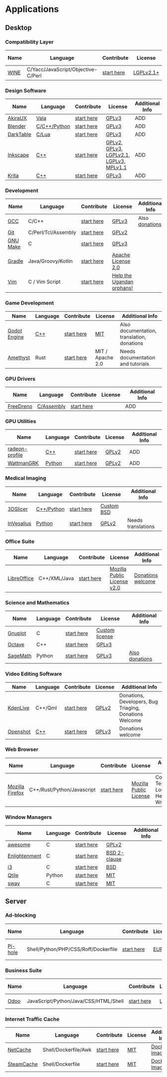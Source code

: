 <!--
    ### Table Template
    | Name | Language | Contribute | License | Additional Info |
    | ---- | -------- | ---------- | ------- | --------------- |
    | app  | code     | link       | license | info            |
-->

# Applications

## Desktop

### Compatibility Layer

| Name                            | Language                           | Contribute                                                 | License                                        | Additional Info |
| ------------------------------- | ---------------------------------- | ---------------------------------------------------------- | ---------------------------------------------- | --------------- |
| [WINE](https://www.winehq.org/) | C/Yacc/JavaScript/Objective-C/Perl | [start here](https://wiki.winehq.org/Main_Page#Contribute) | [LGPLv2.1+](https://wiki.winehq.org/Licensing) |                 |

### Design Software

| Name                                        | Language                                            | Contribute                                           | License                                                                                              | Additional Info |
| ------------------------------------------- | --------------------------------------------------- | ---------------------------------------------------- | ---------------------------------------------------------------------------------------------------- | --------------- |
| [AkiraUX](https://github.com/akiraux/Akira) | [Vala](https://github.com/akiraux/Akira)            | [start here](https://github.com/akiraux/Akira)       | [GPLv3](https://github.com/akiraux/Akira/blob/master/COPYING)                                        | ADD             |
| [Blender](https://www.blender.org)          | [C/C++/Python](https://git.blender.org/gitweb/)     | [start here](https://www.blender.org/get-involved/)  | [GPLv3](https://www.blender.org/about/license/)                                                      | ADD             |
| [DarkTable](https://darktable.org)          | [C/Lua](https://github.com/darktable-org/darktable) | [start here](https://www.darktable.org/development/) | [GPLv3](https://github.com/darktable-org/darktable/blob/master/LICENSE)                              | ADD             |
| [Inkscape](https://inkscape.org)            | [C++](https://gitlab.com/inkscape/inkscape)         | [start here](https://inkscape.org/contribute/)       | [GPLv2, GPLv3, LGPLv2.1, LGPLv3, MPLv1.1](https://gitlab.com/inkscape/inkscape/tree/master/LICENSES) | ADD             |
| [Krita](https://krita.org/)                 | [C++](https://github.com/KDE/krita)                 | [start here](en/get-involved/overview)               | [GPLv3](https://github.com/KDE/krita/blob/master/COPYING)                                            | ADD             |

### Development

| Name                                           | Language            | Contribute                                                                 | License                                                                    | Additional Info                                                                |
| ---------------------------------------------- | ------------------- | -------------------------------------------------------------------------- | -------------------------------------------------------------------------- | ------------------------------------------------------------------------------ |
| [GCC](https://gcc.gnu.org/)                    | C/C++               | [start here](https://gcc.gnu.org/contribute.html)                          | [GPLv3](https://gcc.gnu.org/viewcvs/gcc/trunk/include/COPYING3?view=co)    | Also [donations](https://my.fsf.org/civicrm/contribute/transact?reset=1&id=57) |
| [Git](https://git-scm.com/)                    | C/Perl/Tcl/Assembly | [start here](https://git-scm.com/community)                                | [GPLv2](https://git.kernel.org/pub/scm/git/git.git/tree/COPYING)           |                                                                                |
| [GNU Make](https://www.gnu.org/software/make/) | C                   | [start here](https://www.gnu.org/software/make/)                           | [GPLv3](https://git.savannah.gnu.org/cgit/make.git/tree/COPYING)           |                                                                                |
| [Gradle](https://gradle.org/)                  | Java/Groovy/Kotlin  | [start here](https://github.com/gradle/gradle/blob/master/CONTRIBUTING.md) | [Apache License 2.0](https://github.com/gradle/gradle/blob/master/LICENSE) |                                                                                |
| [Vim](https://vim.org)                         | C / Vim Script      | [start here](https://www.vim.org/community.php)                            | [Help the Ugandan orphans!](https://iccf-holland.org/click1.html)          |

### Game Development

| Name                                     | Language                                    | Contribute                                                                                          | License                                     | Additional Info                            |
| ---------------------------------------- | ------------------------------------------- | --------------------------------------------------------------------------------------------------- | ------------------------------------------- | ------------------------------------------ |
| [Godot Engine](https://godotengine.org/) | [C++](https://github.com/godotengine/godot) | [start here](https://docs.godotengine.org/en/latest/community/contributing/ways_to_contribute.html) | [MIT](https://github.com/godotengine/godot) | Also documentation, translation, donations |
| [Amethyst](https://amethyst.rs)          | Rust                                        | [start here](https://amethyst.rs/donate)                                                            | MIT / Apache 2.0                            | Needs documentation and tutorials          |

### GPU Drivers

| Name                                                | Language                                             | Contribute                                           | License | Additional Info |
| --------------------------------------------------- | ---------------------------------------------------- | ---------------------------------------------------- | ------- | --------------- |
| [FreeDreno](https://github.com/freedreno/freedreno) | [C/Assembly](https://github.com/freedreno/freedreno) | [start here](https://github.com/freedreno/freedreno) |         | ADD             |

### GPU Utilities

| Name                                                           | Language                                               | Contribute                                                 | License                                                                   | Additional Info |
| -------------------------------------------------------------- | ------------------------------------------------------ | ---------------------------------------------------------- | ------------------------------------------------------------------------- | --------------- |
| [radeon-profile](https://github.com/marazmista/radeon-profile) | [C++](https://github.com/marazmista/radeon-profile)    | [start here](https://github.com/marazmista/radeon-profile) | [GPLv2](https://github.com/marazmista/radeon-profile/blob/master/LICENSE) | ADD             |
| [WattmanGRK](https://github.com/BoukeHaarsma23/WattmanGTK)     | [Python](https://github.com/BoukeHaarsma23/WattmanGTK) | [start here](https://github.com/BoukeHaarsma23/WattmanGTK) | [GPLv2](https://github.com/BoukeHaarsma23/WattmanGTK/blob/master/LICENSE) | ADD             |

### Medical Imaging

| Name                                               | Language                                            | Contribute                                       | License                                                                    | Additional Info    |
| -------------------------------------------------- | --------------------------------------------------- | ------------------------------------------------ | -------------------------------------------------------------------------- | ------------------ |
| [3DSlicer](https://www.slicer.org/)                | [C++/Python](https://github.com/Slicer/Slicer)      | [start here](https://www.slicer.org/wiki/Help)   | [Custom BSD](https://github.com/Slicer/Slicer/blob/master/License.txt)     |                    |
| [InVesalius](https://www.cti.gov.br/en/invesalius) | [Python](https://github.com/invesalius/invesalius3) | [start here](https://www.cti.gov.br/en/node/111) | [GPLv2](https://github.com/invesalius/invesalius3/blob/master/LICENSE.txt) | Needs translations |

### Office Suite

| Name                                       | Language     | Contribute                                                       | License                                                                      | Additional Info                                         |
| ------------------------------------------ | ------------ | ---------------------------------------------------------------- | ---------------------------------------------------------------------------- | ------------------------------------------------------- |
| [LibreOffice](https://www.libreoffice.org) | C++/XML/Java | [start here](https://www.libreoffice.org/community/get-involved) | [Mozilla Public License v2.0](https://www.libreoffice.org/about-us/licenses) | [Donations welcome](https://www.libreoffice.org/donate) |

### Science and Mathematics

| Name                                           | Language | Contribute                                                          | License                                                                                   | Additional Info                                                                                     |
| ---------------------------------------------- | -------- | ------------------------------------------------------------------- | ----------------------------------------------------------------------------------------- | --------------------------------------------------------------------------------------------------- |
| [Gnuplot](http://www.gnuplot.info/)            | C        | [start here](http://www.gnuplot.info/faq/faq.html#x1-710007.7)      | [Custom license](https://sourceforge.net/p/gnuplot/gnuplot-main/ci/master/tree/Copyright) |                                                                                                     |
| [Octave](https://www.gnu.org/software/octave/) | C++      | [start here](https://www.gnu.org/software/octave/get-involved.html) | [GPLv3](https://www.gnu.org/licenses/gpl-3.0.html)                                        |                                                                                                     |
| [SageMath](http://www.sagemath.org/)           | Python   | [start here](https://doc.sagemath.org/html/en/developer/index.html) | [GPLv3](https://git.sagemath.org/sage.git/tree/COPYING.txt)                               | [Also donations](https://secure.gifts.washington.edu/as_mathematics/gift.asp?page=make&Code=MATSAG) |

### Video Editing Software

| Name                                | Language                                            | Contribute                                                 | License                                                               | Additional Info                                        |
| ----------------------------------- | --------------------------------------------------- | ---------------------------------------------------------- | --------------------------------------------------------------------- | ------------------------------------------------------ |
| [KdenLive](https://kdenlive.org/en) | C++/Qml                                             | [start here](https://kdenlive.org/en/developers-welcome/#) | [GPLv2](https://www.gnu.org/licenses/old-licenses/gpl-2.0.txt)        | Donations, Developers, Bug Triaging, Donations Welcome |
| [Openshot](https://openshot.org/)   | [C++](https://github.com/OpenShot?language=c%2B%2B) | [start here](https://www.openshot.org/donate/)             | [GPLv3](https://github.com/OpenShot/openshot-qt/blob/develop/COPYING) | Donations welcome                                      |

### Web Browser

| Name                                       | Language                   | Contribute                                        | License                                                     | Additional Info                                 |
| ------------------------------------------ | -------------------------- | ------------------------------------------------- | ----------------------------------------------------------- | ----------------------------------------------- |
| [Mozilla Firefox](https://www.mozilla.org) | C++/Rust/Python/Javascript | [start here](https://wiki.mozilla.org/Contribute) | [Mozilla Public License](https://www.mozilla.org/en-US/MPL) | Coding, Testing, Localization, Helping, Writing |

### Window Managers

| Name                                            | Language | Contribute                                                               | License                                                                           | Additional Info |
| ----------------------------------------------- | -------- | ------------------------------------------------------------------------ | --------------------------------------------------------------------------------- | --------------- |
| [awesome](https://awesomewm.org/)               | C        | [start here](https://awesomewm.org/)                                     | [GPLv2](https://github.com/awesomeWM/awesome/blob/master/LICENSE)                 |                 |
| [Enlightenment](https://www.enlightenment.org/) | C        | [start here](https://www.enlightenment.org/contrib/start)                | [BSD 2-clause](https://git.enlightenment.org/core/enlightenment.git/tree/COPYING) |                 |
| [i3](https://i3wm.org/)                         | C        | [start here](https://github.com/i3/i3/blob/next/.github/CONTRIBUTING.md) | [BSD](https://github.com/i3/i3/blob/next/LICENSE)                                 |                 |
| [Qtile](http://www.qtile.org/)                  | Python   | [start here](https://github.com/qtile/qtile/blob/master/CONTRIBUTING.md) | [MIT](https://github.com/qtile/qtile/blob/master/LICENSE)                         |                 |
| [sway](https://swaywm.org/)                     | C        | [start here](https://github.com/swaywm/sway/blob/master/CONTRIBUTING.md) | [MIT](https://github.com/swaywm/sway/blob/master/LICENSE)                         |                 |

## Server

### Ad-blocking

| Name                           | Language                             | Contribute                                       | License                                                        | Additional Info                                                                            |
| ------------------------------ | ------------------------------------ | ------------------------------------------------ | -------------------------------------------------------------- | ------------------------------------------------------------------------------------------ |
| [Pi-hole](https://pi-hole.net) | Shell/Python/PHP/CSS/Roff/Dockerfile | [start here](https://github.com/pi-hole/pi-hole) | [EUPL](https://github.com/pi-hole/pi-hole/blob/master/LICENSE) | [Donations welcome](https://pi-hole.net/donate), [Patreon](https://www.patreon.com/pihole) |

### Business Suite

| Name                         | Language                              | Contribute                                 | License                                                    | Additional Info                                                                           |
| ---------------------------- | ------------------------------------- | ------------------------------------------ | ---------------------------------------------------------- | ----------------------------------------------------------------------------------------- |
| [Odoo](https://www.odoo.com) | JavaScript/Python/Java/CSS/HTML/Shell | [start here](https://github.com/odoo/odoo) | [LGPLv3](https://github.com/odoo/odoo/blob/master/LICENSE) | [Community](https://www.odoo.com/page/community), [Pricing](https://www.odoo.com/pricing) |

### Internet Traffic Cache

| Name                                                 | Language             | Contribute                                             | License                                                             | Additional Info                                                |
| ---------------------------------------------------- | -------------------- | ------------------------------------------------------ | ------------------------------------------------------------------- | -------------------------------------------------------------- |
| [NetCache](https://github.com/MacGyverBass/netcache) | Shell/Dockerfile/Awk | [start here](https://github.com/MacGyverBass/netcache) | [MIT](https://github.com/MacGyverBass/netcache/blob/master/LICENSE) | [Docker Image](https://hub.docker.com/r/macgyverbass/netcache) |
| [SteamCache](https://steamcache.github.io/)          | Shell/Dockerfile     | [start here](https://github.com/steamcache)            | [MIT](https://github.com/steamcache/monolithic/blob/master/LICENSE) | [Docker Images](https://hub.docker.com/u/steamcache)           |
